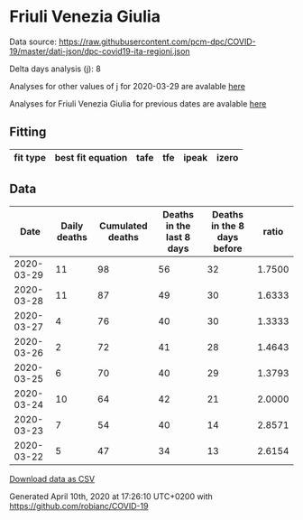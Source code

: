 # Friuli Venezia Giulia

Data source: https://raw.githubusercontent.com/pcm-dpc/COVID-19/master/dati-json/dpc-covid19-ita-regioni.json

Delta days analysis (j): 8

Analyses for other values of j for 2020-03-29 are avalable [here](../README.md)

Analyses for Friuli Venezia Giulia for previous dates are avalable [here](../../README.md)

## Fitting 
|fit type|best fit equation|tafe|tfe|ipeak|izero|
|-------|-----|--------|------|---|---|

## Data
|Date|Daily deaths|Cumulated deaths|Deaths in the last 8 days|Deaths in the 8 days before|ratio|
|----|----------|-----------|-------|--------------------|-----|
|2020-03-29|11|98|56|32|1.7500|
|2020-03-28|11|87|49|30|1.6333|
|2020-03-27|4|76|40|30|1.3333|
|2020-03-26|2|72|41|28|1.4643|
|2020-03-25|6|70|40|29|1.3793|
|2020-03-24|10|64|42|21|2.0000|
|2020-03-23|7|54|40|14|2.8571|
|2020-03-22|5|47|34|13|2.6154|

[Download data as CSV](COVID-19_friuli_venezia_giulia_j8_2020-03-29.csv)

Generated April 10th, 2020 at 17:26:10 UTC+0200 with https://github.com/robianc/COVID-19
